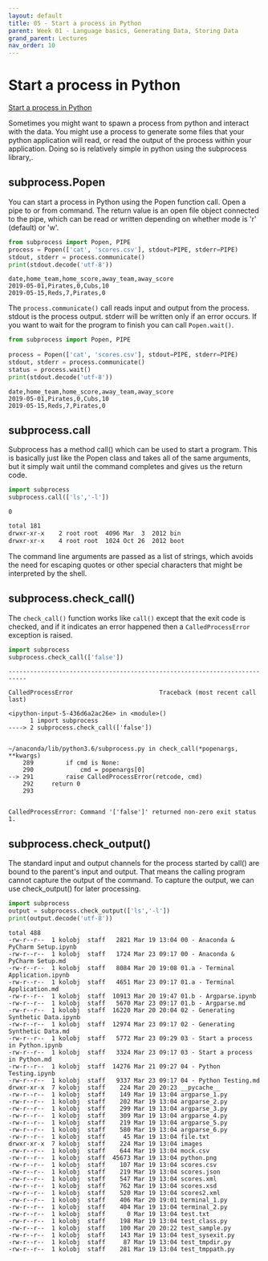 ```yaml
---
layout: default
title: 05 - Start a process in Python
parent: Week 01 - Language basics, Generating Data, Storing Data
grand_parent: Lectures
nav_order: 10
---
```


# Start a process in Python
[Start a process in Python](https://www.bogotobogo.com/python/python_subprocess_module.php)

Sometimes you might want to spawn a process from python and interact with the data. You might use a process to generate some files that your python application will read, or read the output of the process within your application. Doing so is relatively simple in python using the subprocess library,.

## subprocess.Popen

You can start a process in Python using the Popen function call. Open a pipe to or from command. The return value is an open file object connected to the pipe, which can be read or written depending on whether mode is 'r' (default) or 'w'.


```python
from subprocess import Popen, PIPE
process = Popen(['cat', 'scores.csv'], stdout=PIPE, stderr=PIPE)
stdout, stderr = process.communicate()
print(stdout.decode('utf-8'))
```

    date,home_team,home_score,away_team,away_score
    2019-05-01,Pirates,0,Cubs,10
    2019-05-15,Reds,7,Pirates,0
    


The ```process.communicate()``` call reads input and output from the process.  stdout is the process output. stderr will be written only if an error occurs.  If you want to wait for the program to finish you can call ```Popen.wait()```.


```python
from subprocess import Popen, PIPE
 
process = Popen(['cat', 'scores.csv'], stdout=PIPE, stderr=PIPE)
stdout, stderr = process.communicate()
status = process.wait()
print(stdout.decode('utf-8'))
```

    date,home_team,home_score,away_team,away_score
    2019-05-01,Pirates,0,Cubs,10
    2019-05-15,Reds,7,Pirates,0
    


## subprocess.call

Subprocess has a method call() which can be used to start a program. This is basically just like the Popen class and takes all of the same arguments, but it simply wait until the command completes and gives us the return code.


```python
import subprocess
subprocess.call(['ls','-l'])
```




    0



```bash
total 181
drwxr-xr-x    2 root root  4096 Mar  3  2012 bin
drwxr-xr-x    4 root root  1024 Oct 26  2012 boot
```

The command line arguments are passed as a list of strings, which avoids the need for escaping quotes or other special characters that might be interpreted by the shell.

## subprocess.check_call()

The ```check_call()``` function works like ```call()``` except that the exit code is checked, and if it indicates an error happened then a ```CalledProcessError``` exception is raised.


```python
import subprocess
subprocess.check_call(['false'])
```


    ---------------------------------------------------------------------------

    CalledProcessError                        Traceback (most recent call last)

    <ipython-input-5-436d6a2ac26e> in <module>()
          1 import subprocess
    ----> 2 subprocess.check_call(['false'])
    

    ~/anaconda/lib/python3.6/subprocess.py in check_call(*popenargs, **kwargs)
        289         if cmd is None:
        290             cmd = popenargs[0]
    --> 291         raise CalledProcessError(retcode, cmd)
        292     return 0
        293 


    CalledProcessError: Command '['false']' returned non-zero exit status 1.


## subprocess.check_output()

The standard input and output channels for the process started by call() are bound to the parent's input and output. That means the calling program cannot capture the output of the command. To capture the output, we can use check_output() for later processing.


```python
import subprocess
output = subprocess.check_output(['ls','-l'])
print(output.decode('utf-8'))
```

    total 488
    -rw-r--r--  1 kolobj  staff   2821 Mar 19 13:04 00 - Anaconda & PyCharm Setup.ipynb
    -rw-r--r--  1 kolobj  staff   1724 Mar 23 09:17 00 - Anaconda & PyCharm Setup.md
    -rw-r--r--  1 kolobj  staff   8084 Mar 20 19:08 01.a - Terminal Application.ipynb
    -rw-r--r--  1 kolobj  staff   4651 Mar 23 09:17 01.a - Terminal Application.md
    -rw-r--r--  1 kolobj  staff  10913 Mar 20 19:47 01.b - Argparse.ipynb
    -rw-r--r--  1 kolobj  staff   5670 Mar 23 09:17 01.b - Argparse.md
    -rw-r--r--  1 kolobj  staff  16220 Mar 20 20:04 02 - Generating Synthetic Data.ipynb
    -rw-r--r--  1 kolobj  staff  12974 Mar 23 09:17 02 - Generating Synthetic Data.md
    -rw-r--r--  1 kolobj  staff   5772 Mar 23 09:29 03 - Start a process in Python.ipynb
    -rw-r--r--  1 kolobj  staff   3324 Mar 23 09:17 03 - Start a process in Python.md
    -rw-r--r--  1 kolobj  staff  14276 Mar 21 09:27 04 - Python Testing.ipynb
    -rw-r--r--  1 kolobj  staff   9337 Mar 23 09:17 04 - Python Testing.md
    drwxr-xr-x  7 kolobj  staff    224 Mar 20 20:23 __pycache__
    -rw-r--r--  1 kolobj  staff    149 Mar 19 13:04 argparse_1.py
    -rw-r--r--  1 kolobj  staff    202 Mar 19 13:04 argparse_2.py
    -rw-r--r--  1 kolobj  staff    299 Mar 19 13:04 argparse_3.py
    -rw-r--r--  1 kolobj  staff    309 Mar 19 13:04 argparse_4.py
    -rw-r--r--  1 kolobj  staff    219 Mar 19 13:04 argparse_5.py
    -rw-r--r--  1 kolobj  staff    580 Mar 19 13:04 argparse_6.py
    -rw-r--r--  1 kolobj  staff     45 Mar 19 13:04 file.txt
    drwxr-xr-x  7 kolobj  staff    224 Mar 19 13:04 images
    -rw-r--r--  1 kolobj  staff    644 Mar 19 13:04 mock.csv
    -rw-r--r--  1 kolobj  staff  45673 Mar 19 13:04 python.png
    -rw-r--r--  1 kolobj  staff    107 Mar 19 13:04 scores.csv
    -rw-r--r--  1 kolobj  staff    219 Mar 19 13:04 scores.json
    -rw-r--r--  1 kolobj  staff    547 Mar 19 13:04 scores.xml
    -rw-r--r--  1 kolobj  staff    762 Mar 19 13:04 scores.xsd
    -rw-r--r--  1 kolobj  staff    520 Mar 19 13:04 scores2.xml
    -rw-r--r--  1 kolobj  staff    406 Mar 20 19:01 terminal_1.py
    -rw-r--r--  1 kolobj  staff    404 Mar 19 13:04 terminal_2.py
    -rw-r--r--  1 kolobj  staff      0 Mar 19 13:04 test.txt
    -rw-r--r--  1 kolobj  staff    198 Mar 19 13:04 test_class.py
    -rw-r--r--  1 kolobj  staff    100 Mar 20 20:22 test_sample.py
    -rw-r--r--  1 kolobj  staff    143 Mar 19 13:04 test_sysexit.py
    -rw-r--r--  1 kolobj  staff     87 Mar 19 13:04 test_tmpdir.py
    -rw-r--r--  1 kolobj  staff    281 Mar 19 13:04 test_tmppath.py
    

